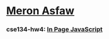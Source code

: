 # [Meron Asfaw](https://github.com/AdulisL)
### cse134-hw4: [In Page JavaScript](https://adulisl.github.io/cse134-hw4/)
